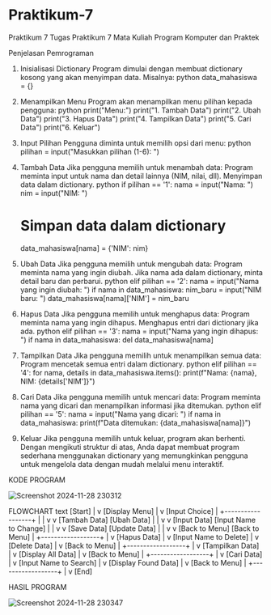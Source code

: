 # Praktikum-7
Praktikum 7
Tugas Praktikum 7 Mata Kuliah Program Komputer dan Praktek

Penjelasan Pemrograman
1. Inisialisasi Dictionary
Program dimulai dengan membuat dictionary kosong yang akan menyimpan data. Misalnya:
python
data_mahasiswa = {}

2. Menampilkan Menu
Program akan menampilkan menu pilihan kepada pengguna:
python
print("Menu:")
print("1. Tambah Data")
print("2. Ubah Data")
print("3. Hapus Data")
print("4. Tampilkan Data")
print("5. Cari Data")
print("6. Keluar")

3. Input Pilihan
Pengguna diminta untuk memilih opsi dari menu:
python
pilihan = input("Masukkan pilihan (1-6): ")

4. Tambah Data
Jika pengguna memilih untuk menambah data:
Program meminta input untuk nama dan detail lainnya (NIM, nilai, dll).
Menyimpan data dalam dictionary.
python
if pilihan == '1':
    nama = input("Nama: ")
    nim = input("NIM: ")
    # Simpan data dalam dictionary
    data_mahasiswa[nama] = {'NIM': nim}

5. Ubah Data
Jika pengguna memilih untuk mengubah data:
Program meminta nama yang ingin diubah.
Jika nama ada dalam dictionary, minta detail baru dan perbarui.
python
elif pilihan == '2':
    nama = input("Nama yang ingin diubah: ")
    if nama in data_mahasiswa:
        nim_baru = input("NIM baru: ")
        data_mahasiswa[nama]['NIM'] = nim_baru

6. Hapus Data
Jika pengguna memilih untuk menghapus data:
Program meminta nama yang ingin dihapus.
Menghapus entri dari dictionary jika ada.
python
elif pilihan == '3':
    nama = input("Nama yang ingin dihapus: ")
    if nama in data_mahasiswa:
        del data_mahasiswa[nama]

7. Tampilkan Data
Jika pengguna memilih untuk menampilkan semua data:
Program mencetak semua entri dalam dictionary.
python
elif pilihan == '4':
    for nama, details in data_mahasiswa.items():
        print(f"Nama: {nama}, NIM: {details['NIM']}")

8. Cari Data
Jika pengguna memilih untuk mencari data:
Program meminta nama yang dicari dan menampilkan informasi jika ditemukan.
python
elif pilihan == '5':
    nama = input("Nama yang dicari: ")
    if nama in data_mahasiswa:
        print(f"Data ditemukan: {data_mahasiswa[nama]}")

9. Keluar
Jika pengguna memilih untuk keluar, program akan berhenti.
Dengan mengikuti struktur di atas, Anda dapat membuat program sederhana menggunakan dictionary yang memungkinkan pengguna untuk mengelola data dengan mudah melalui menu interaktif.



KODE PROGRAM

![Screenshot 2024-11-28 230312](https://github.com/user-attachments/assets/7a2adfa1-4732-412e-a7f3-73ab6fc377cf)







FLOWCHART
text
[Start]
   |
   v
[Display Menu]
   |
   v
[Input Choice]
   |
   +------------------+
   |                  |
   v                  v
[Tambah Data]    [Ubah Data]
   |                  |
   v                  v
[Input Data]     [Input Name to Change]
   |                  |
   v                  v
[Save Data]     [Update Data]
   |                  |
   v                  v
[Back to Menu]    [Back to Menu]
   |
   +------------------+
   |
   v
[Hapus Data]
   |
   v
[Input Name to Delete]
   |
   v
[Delete Data]
   |
   v
[Back to Menu]
   |
   +------------------+
   |
   v
[Tampilkan Data]
   |
   v
[Display All Data]
   |
   v
[Back to Menu]
   |
   +------------------+
   |
   v
[Cari Data]
   |
   v
[Input Name to Search]
   |
   v
[Display Found Data]
   |
   v
[Back to Menu]
   |
   +------------------+
   |
   v
[End]






HASIL PROGRAM

![Screenshot 2024-11-28 230347](https://github.com/user-attachments/assets/bbcb1b0c-c161-4fb5-a91b-3fd6c248f4d3)


